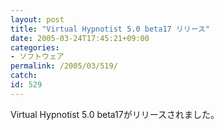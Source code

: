 ```yaml
---
layout: post
title: "Virtual Hypnotist 5.0 beta17 リリース"
date: 2005-03-24T17:45:21+09:00
categories:
- ソフトウェア
permalink: /2005/03/519/
catch: 
id: 529
---
```

Virtual Hypnotist 5.0 beta17がリリースされました。